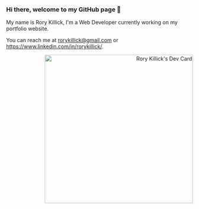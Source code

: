 ### Hi there, welcome to my GitHub page 👋

My name is Rory Killick, I'm a Web Developer currently working on my portfolio website.

You can reach me at rorykillick@gmail.com or https://www.linkedin.com/in/rorykillick/.



<div style="text-align: right">
  <a href="https://app.daily.dev/RoryKillick"><img src="https://api.daily.dev/devcards/026f90dcbf9b48c69397195bc65c60da.png?r=qci" width="400" alt="Rory Killick's Dev Card"/></a>
</div>


<!--
**RoryKillick/RoryKillick** is a ✨ _special_ ✨ repository because its `README.md` (this file) appears on your GitHub profile.

Here are some ideas to get you started:

- 🔭 I’m currently working on ...
- 🌱 I’m currently learning ...
- 👯 I’m looking to collaborate on ...
- 🤔 I’m looking for help with ...
- 💬 Ask me about ...
- 📫 How to reach me: ...
- 😄 Pronouns: ...
- ⚡ Fun fact: ...
-->
